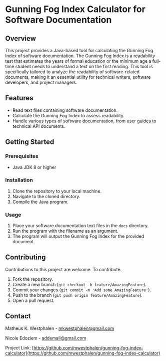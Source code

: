 # Gunning Fog Index Calculator for Software Documentation

## Overview
This project provides a Java-based tool for calculating the Gunning Fog Index of software documentation. The Gunning Fog Index is a readability test that estimates the years of formal education or the minimum age a full-time student needs to understand a text on the first reading. This tool is specifically tailored to analyze the readability of software-related documents, making it an essential utility for technical writers, software developers, and project managers.

## Features
- Read text files containing software documentation.
- Calculate the Gunning Fog Index to assess readability.
- Handle various types of software documentation, from user guides to technical API documents.

## Getting Started

### Prerequisites
- Java JDK 8 or higher

### Installation
1. Clone the repository to your local machine.
2. Navigate to the cloned directory.
3. Compile the Java program.
   
### Usage
1. Place your software documentation text files in the `docs` directory.
2. Run the program with the filename as an argument.
3. The program will output the Gunning Fog Index for the provided document.

## Contributing
Contributions to this project are welcome. To contribute:
1. Fork the repository.
2. Create a new branch (`git checkout -b feature/AmazingFeature`).
3. Commit your changes (`git commit -m 'Add some AmazingFeature'`).
4. Push to the branch (`git push origin feature/AmazingFeature`).
5. Open a pull request.

## Contact
Matheus K. Westphalen - mkwestphalen@gmail.com

Nicole Edoziem - addemail@gmail.com

Project Link: [https://github.com/mwestphalen/gunning-fog-index-calculator](https://github.com/mwestphalen/gunning-fog-index-calculator)


